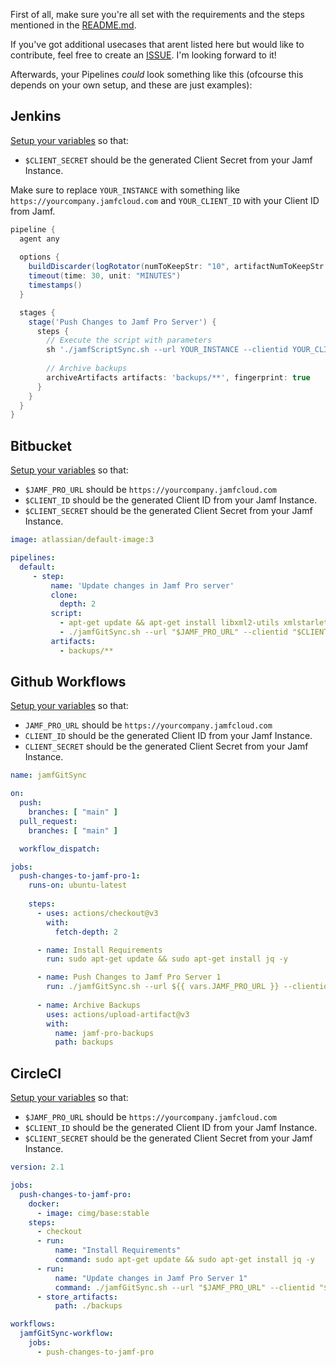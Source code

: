 First of all, make sure you're all set with the requirements and the steps mentioned in the [README.md](https://github.com/74k1/jamfGitSync#usage).

If you've got additional usecases that arent listed here but would like to contribute, feel free to create an [ISSUE](https://github.com/74k1/jamfGitSync/issues). I'm looking forward to it!

Afterwards, your Pipelines _could_ look something like this (ofcourse this depends on your own setup, and these are just examples):

## Jenkins

[Setup your variables](https://www.jenkins.io/doc/book/pipeline/jenkinsfile/) so that:

- `$CLIENT_SECRET` should be the generated Client Secret from your Jamf Instance.

Make sure to replace `YOUR_INSTANCE` with something like `https://yourcompany.jamfcloud.com` and `YOUR_CLIENT_ID` with your Client ID from Jamf.

```Groovy
pipeline {
  agent any
  
  options {
    buildDiscarder(logRotator(numToKeepStr: "10", artifactNumToKeepStr: "10"))
    timeout(time: 30, unit: "MINUTES")
    timestamps()
  }

  stages {
    stage('Push Changes to Jamf Pro Server') {
      steps {
        // Execute the script with parameters
        sh './jamfScriptSync.sh --url YOUR_INSTANCE --clientid YOUR_CLIENT_ID --clientsecret ${JAMF_API_SECRET} --push-changes-to-jamf-pro --backup-updated'
        
        // Archive backups
        archiveArtifacts artifacts: 'backups/**', fingerprint: true
      }
    }
  }
}
```

## Bitbucket

[Setup your variables](https://support.atlassian.com/bitbucket-cloud/docs/variables-and-secrets/) so that:

- `$JAMF_PRO_URL` should be `https://yourcompany.jamfcloud.com`
- `$CLIENT_ID` should be the generated Client ID from your Jamf Instance.
- `$CLIENT_SECRET` should be the generated Client Secret from your Jamf Instance.

```yml
image: atlassian/default-image:3

pipelines:
  default:
     - step:
         name: 'Update changes in Jamf Pro server'
         clone:
           depth: 2
         script:
           - apt-get update && apt-get install libxml2-utils xmlstarlet -y
           - ./jamfGitSync.sh --url "$JAMF_PRO_URL" --clientid "$CLIENT_ID" --clientsecret "$CLIENT_SECRET" --push-changes-to-jamf-pro --backup-updated
         artifacts:
           - backups/**
```

## Github Workflows

[Setup your variables](https://docs.github.com/en/actions/writing-workflows/choosing-what-your-workflow-does/store-information-in-variables) so that:

- `JAMF_PRO_URL` should be `https://yourcompany.jamfcloud.com`
- `CLIENT_ID` should be the generated Client ID from your Jamf Instance.
- `CLIENT_SECRET` should be the generated Client Secret from your Jamf Instance.

```yml
name: jamfGitSync

on:
  push:
    branches: [ "main" ]
  pull_request:
    branches: [ "main" ]

  workflow_dispatch:

jobs:
  push-changes-to-jamf-pro-1:
    runs-on: ubuntu-latest
    
    steps:
      - uses: actions/checkout@v3
        with:
          fetch-depth: 2

      - name: Install Requirements
        run: sudo apt-get update && sudo apt-get install jq -y

      - name: Push Changes to Jamf Pro Server 1
        run: ./jamfGitSync.sh --url ${{ vars.JAMF_PRO_URL }} --clientid ${{ vars.CLIENT_ID }} --clientsecret ${{ secrets.CLIENT_SECRET }} --push-changes-to-jamf-pro --backup-updated
        
      - name: Archive Backups
        uses: actions/upload-artifact@v3
        with:
          name: jamf-pro-backups
          path: backups
```

## CircleCI

[Setup your variables](https://circleci.com/docs/env-vars/) so that:

- `$JAMF_PRO_URL` should be `https://yourcompany.jamfcloud.com`
- `$CLIENT_ID` should be the generated Client ID from your Jamf Instance.
- `$CLIENT_SECRET` should be the generated Client Secret from your Jamf Instance.

```yml
version: 2.1

jobs:
  push-changes-to-jamf-pro:
    docker:
      - image: cimg/base:stable
    steps:
      - checkout
      - run:
          name: "Install Requirements"
          command: sudo apt-get update && sudo apt-get install jq -y
      - run:
          name: "Update changes in Jamf Pro Server 1"
          command: ./jamfGitSync.sh --url "$JAMF_PRO_URL" --clientid "$CLIENT_ID" --clientsecret "$CLIENT_SECRET" --push-changes-to-jamf-pro --backup-updated
      - store_artifacts:
          path: ./backups

workflows:
  jamfGitSync-workflow:
    jobs:
      - push-changes-to-jamf-pro
```
